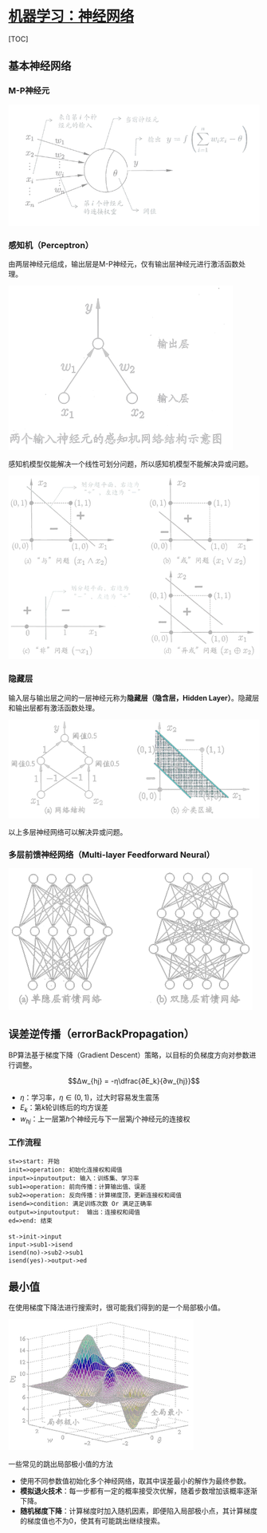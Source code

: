 <link rel='stylesheet' href='../../style/index.css'>
<script src='../../style/index.js'></script>

# [机器学习：神经网络](./index.html)

[TOC]

## 基本神经网络

### M-P神经元

![](./images/neuron.png)

### 感知机（Perceptron）

由两层神经元组成，输出层是M-P神经元，仅有输出层神经元进行激活函数处理。

![](./images/perceptron.png)

感知机模型仅能解决一个线性可划分问题，所以感知机模型不能解决异或问题。

![](./images/linearly_separable.png)

### 隐藏层

输入层与输出层之间的一层神经元称为**隐藏层（隐含层，Hidden Layer）**。隐藏层和输出层都有激活函数处理。

![](./images/network1.png)

以上多层神经网络可以解决异或问题。

### 多层前馈神经网络（Multi-layer Feedforward Neural）

![](./images/network2.png)


## 误差逆传播（errorBackPropagation）

BP算法基于梯度下降（Gradient Descent）策略，以目标的负梯度方向对参数进行调整。

$$Δw_{hj} = -η\dfrac{∂E_k}{∂w_{hj}}$$

- $η$：学习率，$η∈(0,1)$，过大时容易发生震荡
- $E_k$：第$k$轮训练后的均方误差
- $w_{hj}$：上一层第$h$个神经元与下一层第$j$个神经元的连接权

### 工作流程

<!-- 
    tf.truncated_normal_initializer(stddev=1)
    tf.constant_initializer(0)
-->

```flow
st=>start: 开始
init=>operation: 初始化连接权和阈值
input=>inputoutput: 输入：训练集、学习率
sub1=>operation: 前向传播：计算输出值、误差
sub2=>operation: 反向传播：计算梯度顶，更新连接权和阈值
isend=>condition: 满足训练次数 Or 满足正确率
output=>inputoutput:  输出：连接权和阈值
ed=>end: 结束

st->init->input
input->sub1->isend
isend(no)->sub2->sub1
isend(yes)->output->ed
```

## 最小值

在使用梯度下降法进行搜索时，很可能我们得到的是一个局部极小值。

![](./images/minimum.png)

一些常见的跳出局部极小值的方法

- 使用不同参数值初始化多个神经网络，取其中误差最小的解作为最终参数。
- **模拟退火技术**：每一步都有一定的概率接受次优解，随着步数增加该概率逐渐下降。
- **随机梯度下降**：计算梯度时加入随机因素，即便陷入局部极小点，其计算梯度的梯度值也不为0，使其有可能跳出继续搜索。

